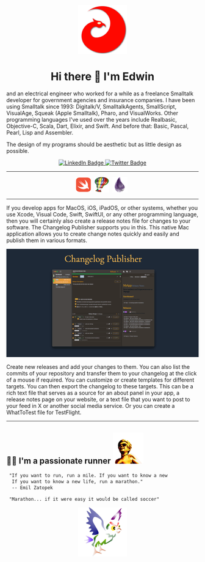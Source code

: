 <div id="header" align="center">
  <img src="https://github.com/Fulnir/Fulnir/blob/main/logo.svg" width="128" height="128"/>
  
  # Hi there 👋 I'm Edwin
  
</div>

   and an electrical engineer who worked for a while as a freelance Smalltalk developer for government agencies and insurance companies. 
   I have been using Smalltalk since 1993: Digitalk/V, SmalltalkAgents, SmallScript, VisualAge, Squeak (Apple Smalltalk), Pharo, and VisualWorks. 
   Other programming languages I've used over the years include Realbasic, Objective-C, Scala, Dart, Elixir, and Swift. And before that: Basic, Pascal, Pearl, Lisp and Assembler.
                
   The design of my programs should be aesthetic but as little design as possible.


<div id="badges" align="center">
  <a href="https://www.linkedin.com/in/edwinbuehler/">
    <img src="https://img.shields.io/badge/LinkedIn-blue?style=for-the-badge&logo=linkedin&logoColor=white" alt="LinkedIn Badge"/>
  </a>
  <a href="https://twitter.com/Fulnir">
    <img src="https://img.shields.io/badge/Twitter-blue?style=for-the-badge&logo=twitter&logoColor=white" alt="Twitter Badge"/>
  </a>
</div>

---

<div align="center">
  <img src="https://github.com/devicons/devicon/blob/master/icons/swift/swift-original.svg" title="Swift" alt="Swift" width="40" height="40"/>&nbsp;
  <img src="https://github.com/Fulnir/Fulnir/blob/main/Balloon.png" title="Smalltalk" alt="Smalltalk" width="40" height="40"/>&nbsp;
  <img src="https://github.com/devicons/devicon/blob/master/icons/elixir/elixir-original.svg" title="Elixir" alt="Elixir" width="40" height="40"/>&nbsp;
</div>

---

If you develop apps for MacOS, iOS, iPadOS, or other systems, whether you use Xcode, Visual Code, Swift, SwiftUI, or any other programming language, 
          then you will certainly also create a release notes file for changes to your software. The Changelog Publisher supports you in this.
          This native Mac application allows you to create change notes quickly and easily and publish them in various formats.
          
<div align="center">
  <a href="https://changelog-publisher.app">
    <img src="icon_publishing_movie_black.gif"/>
  </a>
</div>

Create new releases and add your changes to them. You can also list the commits of your repository and transfer them to your changelog at the click of a mouse if required. 
      You can customize or create templates for different targets. You can then export the changelog to these targets. This can be a rich text file that serves as a source for an 
      about panel in your app, a release notes page on your website, or a text file that you want to post to your feed in X or another social media service.
      Or you can create a WhatToTest file for TestFlight.
      
---

## 🏃🏻 I'm a passionate runner <img src="https://github.com/Fulnir/Fulnir/blob/main/edwin_runner.png" width="80"/>


```
 "If you want to run, run a mile. If you want to know a new 
  If you want to know a new life, run a marathon."
  -- Emil Zatopek 
```

```
 "Marathon... if it were easy it would be called soccer"
```

<div id="header" align="center">
   <img src="https://github.com/Fulnir/Fulnir/blob/main/Archimedes_1024.png" width="128"/>
</div>
